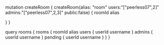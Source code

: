 mutation createRoom {
  createRoom(alias: "room" users:"[\"peerless07\",2]" admins:"[\"peerless07\",2,3]" public:false) {
    roomId
    alias
  
  }
}

query rooms {
  rooms {
    roomId
    alias
    users {
      userId
      username
    }
    admins {
      userId
      username
    }
  	pending {
      userId
      username
    }
  }
}
